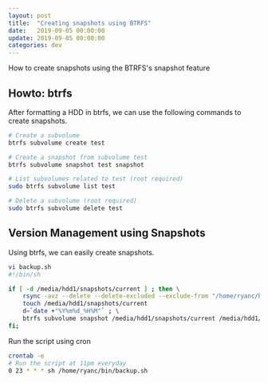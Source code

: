 ```yaml
---
layout: post
title:  "Creating snapshots using BTRFS"
date:   2019-09-05 00:00:00
update: 2019-09-05 00:00:00
categories: dev
---
```


How to create snapshots using the BTRFS's snapshot feature

## Howto: btrfs
After formatting a HDD in btrfs, we can use the following
commands to create snapshots.

```sh
# Create a subvolume
btrfs subvolume create test

# Create a snapshot from subvolume test
btrfs subvolume snapshot test snapshot

# List subvolumes related to test (root required)
sudo btrfs subvolume list test

# Delete a subvolume (root required)
sudo btrfs subvolume delete test
```

## Version Management using Snapshots
Using btrfs, we can easily create snapshots.

```sh
vi backup.sh
#!/bin/sh

if [ -d /media/hdd1/snapshots/current ] ; then \
    rsync -avz --delete --delete-excluded --exclude-from "/home/ryanc/bin/backup_ignore.txt" /home/ryanc/ /media/hdd1/snapshots/current ; \
    touch /media/hdd1/snapshots/current
    d=`date +"%Y%m%d_%H%M"` ; \
    btrfs subvolume snapshot /media/hdd1/snapshots/current /media/hdd1/snapshots/$d ; \
fi;
```

Run the script using cron
```sh
crontab -e
# Run the script at 11pm everyday
0 23 * * * sh /home/ryanc/bin/backup.sh
```
